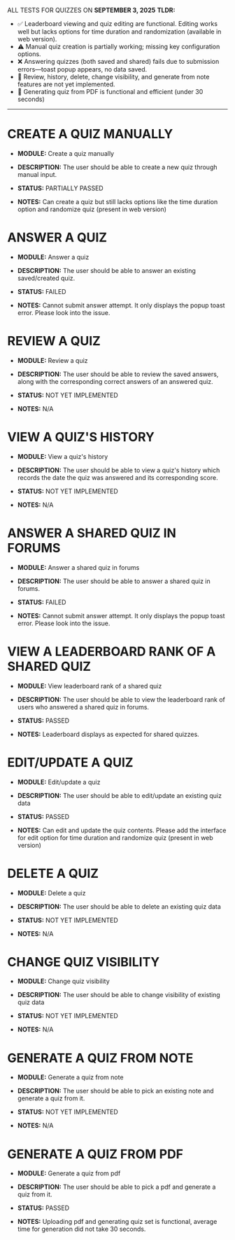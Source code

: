 ALL TESTS FOR QUIZZES ON **SEPTEMBER 3, 2025**
**TLDR:**

- ✅ Leaderboard viewing and quiz editing are functional. Editing works well but lacks options for time duration and randomization (available in web version).
- ⚠️ Manual quiz creation is partially working; missing key configuration options.
- ❌ Answering quizzes (both saved and shared) fails due to submission errors—toast popup appears, no data saved.
- 🚧 Review, history, delete, change visibility, and generate from note features are not yet implemented.
- 📃 Generating quiz from PDF is functional and efficient (under 30 seconds)

---

# CREATE A QUIZ MANUALLY

- **MODULE:** Create a quiz manually
- **DESCRIPTION:** The user should be able to create a new quiz through manual input.

- **STATUS:** PARTIALLY PASSED
- **NOTES:** Can create a quiz but still lacks options like the time duration option and randomize quiz (present in web version)

# ANSWER A QUIZ

- **MODULE:** Answer a quiz
- **DESCRIPTION:** The user should be able to answer an existing saved/created quiz.

- **STATUS:** FAILED
- **NOTES:** Cannot submit answer attempt. It only displays the popup toast error. Please look into the issue.

# REVIEW A QUIZ

- **MODULE:** Review a quiz
- **DESCRIPTION:** The user should be able to review the saved answers, along with the corresponding correct answers of an answered quiz.

- **STATUS:** NOT YET IMPLEMENTED
- **NOTES:** N/A

# VIEW A QUIZ'S HISTORY

- **MODULE:** View a quiz's history
- **DESCRIPTION:** The user should be able to view a quiz's history which records the date the quiz was answered and its corresponding score.

- **STATUS:** NOT YET IMPLEMENTED
- **NOTES:** N/A

# ANSWER A SHARED QUIZ IN FORUMS

- **MODULE:** Answer a shared quiz in forums
- **DESCRIPTION:** The user should be able to answer a shared quiz in forums.

- **STATUS:** FAILED
- **NOTES:** Cannot submit answer attempt. It only displays the popup toast error. Please look into the issue.

# VIEW A LEADERBOARD RANK OF A SHARED QUIZ

- **MODULE:** View leaderboard rank of a shared quiz
- **DESCRIPTION:** The user should be able to view the leaderboard rank of users who answered a shared quiz in forums.

- **STATUS:** PASSED
- **NOTES:** Leaderboard displays as expected for shared quizzes.

# EDIT/UPDATE A QUIZ

- **MODULE:** Edit/update a quiz
- **DESCRIPTION:** The user should be able to edit/update an existing quiz data

- **STATUS:** PASSED
- **NOTES:** Can edit and update the quiz contents. Please add the interface for edit option for time duration and randomize quiz (present in web version)

# DELETE A QUIZ

- **MODULE:** Delete a quiz
- **DESCRIPTION:** The user should be able to delete an existing quiz data

- **STATUS:** NOT YET IMPLEMENTED
- **NOTES:** N/A

# CHANGE QUIZ VISIBILITY

- **MODULE:** Change quiz visibility
- **DESCRIPTION:** The user should be able to change visibility of existing quiz data

- **STATUS:** NOT YET IMPLEMENTED
- **NOTES:** N/A

# GENERATE A QUIZ FROM NOTE

- **MODULE:** Generate a quiz from note
- **DESCRIPTION:** The user should be able to pick an existing note and generate a quiz from it.

- **STATUS:** NOT YET IMPLEMENTED
- **NOTES:** N/A

# GENERATE A QUIZ FROM PDF

- **MODULE:** Generate a quiz from pdf
- **DESCRIPTION:** The user should be able to pick a pdf and generate a quiz from it.

- **STATUS:** PASSED
- **NOTES:** Uploading pdf and generating quiz set is functional, average time for generation did not take 30 seconds.
